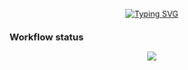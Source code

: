 
<p align="center">
<a href="https://git.io/typing-svg"><img src="https://readme-typing-svg.herokuapp.com?font=Fira+Code&size=24&pause=1000&color=164C63&center=true&random=false&width=441&lines=ItFriendly+group+project" alt="Typing SVG" /></a>
</p>

### Workflow status
<p align="center">
<img src="https://github.com/tryamkin/shopdemoAlexHotProject/actions/workflows/CIforItFriendly.yml/badge.svg?bracnh=main"/>
</p>

